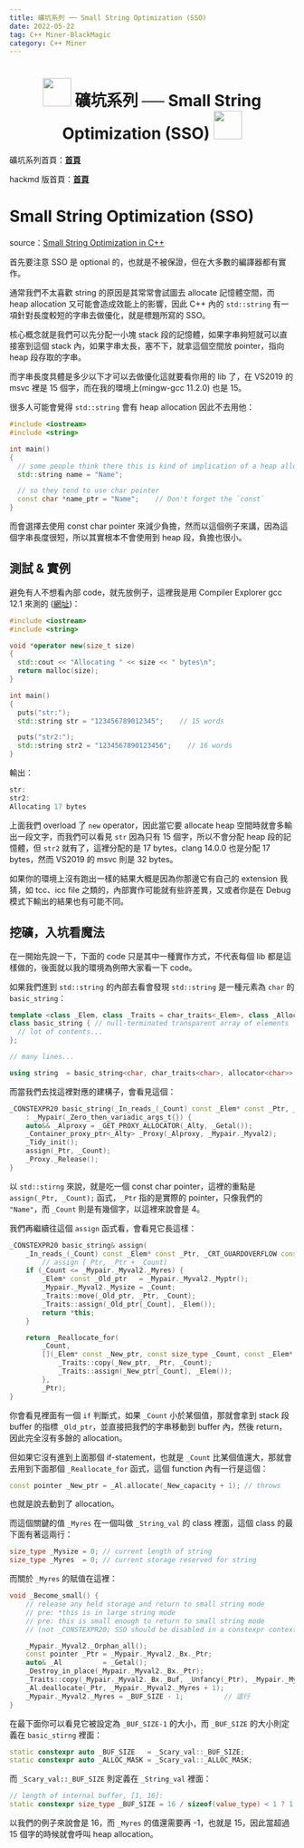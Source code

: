 ```yaml
---
title: 礦坑系列 ── Small String Optimization (SSO)
date: 2022-05-22
tag: C++ Miner-BlackMagic
category: C++ Miner
---
```


<h1><center><img src = "https://i.imgur.com/thmVmX6.png?w=1000" height = 50> 礦坑系列 ── Small String Optimization (SSO) <img src = "https://i.imgur.com/thmVmX6.png?w=1000" height = 50></center></h1>

礦坑系列首頁：<strong><a href = "https://github.com/Mes0903/Cpp-Miner" class = "redlink">首頁</a></strong>

hackmd 版首頁：<strong><a href = "https://hackmd.io/@Mes/Cpp_Miner/https%3A%2F%2Fhackmd.io%2F%40Mes%2FPreface" class = "redlink">首頁</a></strong>

# Small String Optimization (SSO)

source：[Small String Optimization in C++](https://www.youtube.com/watch?v=S7oVXMzTo4w)

首先要注意 SSO 是 <span class = "yellow">optional</span> 的，也就是不被保證，但在大多數的編譯器都有實作。

通常我們不太喜歡 string 的原因是其常常會試圖去 allocate 記憶體空間，而 heap allocation 又可能會造成效能上的影響，因此 C++ 內的 `std::string` 有一項針對長度較短的字串去做優化，就是標題所寫的 SSO。

核心概念就是我們可以先分配一小塊 stack 段的記憶體，如果字串夠短就可以直接塞到這個 stack 內，如果字串太長，塞不下，就拿這個空間放 pointer，指向 heap 段存取的字串。

而字串長度具體是多少以下才可以去做優化這就要看你用的 lib 了，在 VS2019 的 msvc 裡是 15 個字，而在我的環境上(mingw-gcc 11.2.0) 也是 15。

很多人可能會覺得 `std::string` 會有 heap allocation 因此不去用他：

```cpp
#include <iostream>
#include <string>

int main()
{
  // some people think there this is kind of implication of a heap allocation
  std::string name = "Name";

  // so they tend to use char pointer
  const char *name_ptr = "Name";    // Don't forget the `const`
}
````

而會選擇去使用 const char pointer 來減少負擔，然而以這個例子來講，因為這個字串長度很短，所以其實根本不會使用到 heap 段，負擔也很小。

## 測試 & 實例

避免有人不想看內部 code，就先放例子，這裡我是用 Compiler Explorer gcc 12.1 來測的 ([網址](https://godbolt.org/z/qajh5PeKc))：

```cpp
#include <iostream>
#include <string>

void *operator new(size_t size)
{
  std::cout << "Allocating " << size << " bytes\n";
  return malloc(size);
}

int main()
{
  puts("str:");
  std::string str = "123456789012345";    // 15 words

  puts("str2:");
  std::string str2 = "1234567890123456";    // 16 words
}
```

輸出：

```cpp
str:
str2:
Allocating 17 bytes
```

上面我們 overload 了 `new` operator，因此當它要 allocate heap 空間時就會多輸出一段文字，而我們可以看見 `str` 因為只有 15 個字，所以不會分配 heap 段的記憶體，但 `str2` 就有了，這裡分配的是 17 bytes，clang 14.0.0 也是分配 17 bytes，然而 VS2019 的 msvc 則是 32 bytes。

如果你的環境上沒有跑出一樣的結果大概是因為你那邊它有自己的 extension 我猜，如 tcc、icc file 之類的，內部實作可能就有些許差異，又或者你是在 Debug 模式下輸出的結果也有可能不同。

## 挖礦，入坑看魔法

在一開始先說一下，<span class = "yellow">下面的 code 只是其中一種實作方式</span>，不代表每個 lib 都是這樣做的，後面就以我的環境為例帶大家看一下 code。

如果我們進到 `std::string` 的內部去看會發現 `std::string` 是一種元素為 `char` 的 `basic_string`：

```cpp
template <class _Elem, class _Traits = char_traits<_Elem>, class _Alloc = allocator<_Elem>>
class basic_string { // null-terminated transparent array of elements
  // lot of contents...
};

// many lines...

using string  = basic_string<char, char_traits<char>, allocator<char>>;
```

而當我們去找這裡對應的建構子，會看見這個：

```cpp
_CONSTEXPR20 basic_string(_In_reads_(_Count) const _Elem* const _Ptr, _CRT_GUARDOVERFLOW const size_type _Count)
    : _Mypair(_Zero_then_variadic_args_t{}) {
    auto&& _Alproxy = _GET_PROXY_ALLOCATOR(_Alty, _Getal());
    _Container_proxy_ptr<_Alty> _Proxy(_Alproxy, _Mypair._Myval2);
    _Tidy_init();
    assign(_Ptr, _Count);
    _Proxy._Release();
}
```

以 `std::stirng` 來說，就是吃一個 const char pointer，這裡的重點是 `assign(_Ptr, _Count);` 函式，`_Ptr` 指的是實際的 pointer，只像我們的 `"Name"`，而 `_Count` 則是有幾個字，以這裡來說會是 4。

我們再繼續往這個 `assign` 函式看，會看見它長這樣：

```cpp
_CONSTEXPR20 basic_string& assign(
    _In_reads_(_Count) const _Elem* const _Ptr, _CRT_GUARDOVERFLOW const size_type _Count) {
        // assign [_Ptr, _Ptr + _Count)
    if (_Count <= _Mypair._Myval2._Myres) {
        _Elem* const _Old_ptr   = _Mypair._Myval2._Myptr();
        _Mypair._Myval2._Mysize = _Count;
        _Traits::move(_Old_ptr, _Ptr, _Count);
        _Traits::assign(_Old_ptr[_Count], _Elem());
        return *this;
    }

    return _Reallocate_for(
        _Count,
        [](_Elem* const _New_ptr, const size_type _Count, const _Elem* const _Ptr) {
            _Traits::copy(_New_ptr, _Ptr, _Count);
            _Traits::assign(_New_ptr[_Count], _Elem());
        },
        _Ptr);
}
```

你會看見裡面有一個 `if` 判斷式，如果 `_Count` 小於某個值，那就會拿到 stack 段 buffer 的指標 `_Old_ptr`，並直接把我們的字串移動到 buffer 內，然後 return，因此完全<span class = "yellow">沒有多餘的 allocation</span>。

但如果它沒有進到上面那個 if-statement，也就是 `_Count` 比某個值還大，那就會去用到下面那個 `_Reallocate_for` 函式，這個 function 內有一行是這個：

```cpp
const pointer _New_ptr = _Al.allocate(_New_capacity + 1); // throws
```

也就是說去動到了 allocation。

而這個關鍵的值 `_Myres` 在一個叫做 `_String_val` 的 class 裡面，這個 class 的最下面有著這兩行：

```cpp
size_type _Mysize = 0; // current length of string
size_type _Myres  = 0; // current storage reserved for string
```

而關於 `_Myres` 的賦值在這裡：

```cpp
void _Become_small() {
    // release any held storage and return to small string mode
    // pre: *this is in large string mode
    // pre: this is small enough to return to small string mode
    // (not _CONSTEXPR20; SSO should be disabled in a constexpr context)

    _Mypair._Myval2._Orphan_all();
    const pointer _Ptr = _Mypair._Myval2._Bx._Ptr;
    auto& _Al          = _Getal();
    _Destroy_in_place(_Mypair._Myval2._Bx._Ptr);
    _Traits::copy(_Mypair._Myval2._Bx._Buf, _Unfancy(_Ptr), _Mypair._Myval2._Mysize + 1);
    _Al.deallocate(_Ptr, _Mypair._Myval2._Myres + 1);
    _Mypair._Myval2._Myres = _BUF_SIZE - 1;          // 這行
}
```

在最下面你可以看見它被設定為 `_BUF_SIZE-1` 的大小，而 `_BUF_SIZE` 的大小則定義在 `basic_stirng` 裡面：

```cpp
static constexpr auto _BUF_SIZE   = _Scary_val::_BUF_SIZE;
static constexpr auto _ALLOC_MASK = _Scary_val::_ALLOC_MASK;
```

而 `_Scary_val::_BUF_SIZE` 則定義在 `_String_val` 裡面：

```cpp
// length of internal buffer, [1, 16]:
static constexpr size_type _BUF_SIZE = 16 / sizeof(value_type) < 1 ? 1 : 16 / sizeof(value_type);
```

以我們的例子來說會是 16，而 `_Myres` 的值還需要再 -1，也就是 15，因此當超過 15 個字的時候就會呼叫 heap allocation。
